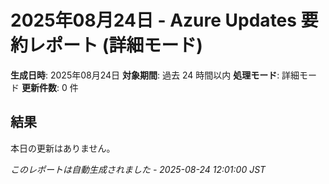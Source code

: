 # 2025年08月24日 - Azure Updates 要約レポート (詳細モード)

**生成日時**: 2025年08月24日
**対象期間**: 過去 24 時間以内
**処理モード**: 詳細モード
**更新件数**: 0 件

## 結果

本日の更新はありません。


*このレポートは自動生成されました - 2025-08-24 12:01:00 JST*